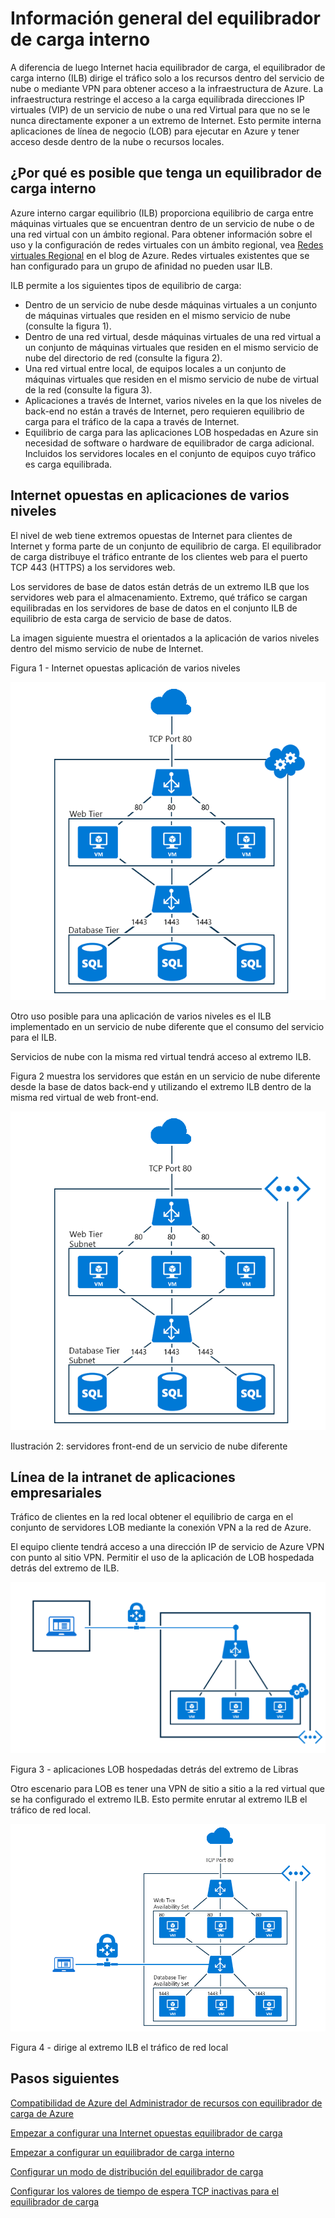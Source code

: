 
<properties
   pageTitle="Información general del equilibrador de carga interno | Microsoft Azure"
   description="Descripción general de equilibrador de carga interno y sus características. Cómo funciona un equilibrador de carga para que escenarios de Azure y posibles configurar extremos internos"
   services="load-balancer"
   documentationCenter="na"
   authors="sdwheeler"
   manager="carmonm"
   editor="tysonn" />
<tags
   ms.service="load-balancer"
   ms.devlang="na"
   ms.topic="article"
   ms.tgt_pltfrm="na"
   ms.workload="infrastructure-services"
   ms.date="10/24/2016"
   ms.author="sewhee" />


# <a name="internal-load-balancer-overview"></a>Información general del equilibrador de carga interno

A diferencia de luego Internet hacia equilibrador de carga, el equilibrador de carga interno (ILB) dirige el tráfico solo a los recursos dentro del servicio de nube o mediante VPN para obtener acceso a la infraestructura de Azure. La infraestructura restringe el acceso a la carga equilibrada direcciones IP virtuales (VIP) de un servicio de nube o una red Virtual para que no se le nunca directamente exponer a un extremo de Internet. Esto permite interna aplicaciones de línea de negocio (LOB) para ejecutar en Azure y tener acceso desde dentro de la nube o recursos locales.

## <a name="why-you-may-need-an-internal-load-balancer"></a>¿Por qué es posible que tenga un equilibrador de carga interno

Azure interno cargar equilibrio (ILB) proporciona equilibrio de carga entre máquinas virtuales que se encuentran dentro de un servicio de nube o de una red virtual con un ámbito regional. Para obtener información sobre el uso y la configuración de redes virtuales con un ámbito regional, vea [Redes virtuales Regional](https://azure.microsoft.com/blog/2014/05/14/regional-virtual-networks/) en el blog de Azure. Redes virtuales existentes que se han configurado para un grupo de afinidad no pueden usar ILB.

ILB permite a los siguientes tipos de equilibrio de carga:

- Dentro de un servicio de nube desde máquinas virtuales a un conjunto de máquinas virtuales que residen en el mismo servicio de nube (consulte la figura 1).
- Dentro de una red virtual, desde máquinas virtuales de una red virtual a un conjunto de máquinas virtuales que residen en el mismo servicio de nube del directorio de red (consulte la figura 2).
- Una red virtual entre local, de equipos locales a un conjunto de máquinas virtuales que residen en el mismo servicio de nube de virtual de la red (consulte la figura 3).
- Aplicaciones a través de Internet, varios niveles en la que los niveles de back-end no están a través de Internet, pero requieren equilibrio de carga para el tráfico de la capa a través de Internet.
- Equilibrio de carga para las aplicaciones LOB hospedadas en Azure sin necesidad de software o hardware de equilibrador de carga adicional. Incluidos los servidores locales en el conjunto de equipos cuyo tráfico es carga equilibrada.

## <a name="internet-facing-multi-tier-applications"></a>Internet opuestas en aplicaciones de varios niveles


El nivel de web tiene extremos opuestas de Internet para clientes de Internet y forma parte de un conjunto de equilibrio de carga. El equilibrador de carga distribuye el tráfico entrante de los clientes web para el puerto TCP 443 (HTTPS) a los servidores web.

Los servidores de base de datos están detrás de un extremo ILB que los servidores web para el almacenamiento. Extremo, qué tráfico se cargan equilibradas en los servidores de base de datos en el conjunto ILB de equilibrio de esta carga de servicio de base de datos.

La imagen siguiente muestra el orientados a la aplicación de varios niveles dentro del mismo servicio de nube de Internet.

Figura 1 - Internet opuestas aplicación de varios niveles

![Servicio de nube solo de equilibrio de carga interno](./media/load-balancer-internal-overview/IC736321.png)

Otro uso posible para una aplicación de varios niveles es el ILB implementado en un servicio de nube diferente que el consumo del servicio para el ILB.

Servicios de nube con la misma red virtual tendrá acceso al extremo ILB.

Figura 2 muestra los servidores que están en un servicio de nube diferente desde la base de datos back-end y utilizando el extremo ILB dentro de la misma red virtual de web front-end.

![Interno equilibrio de carga entre servicios de nube](./media/load-balancer-internal-overview/IC744147.png)

Ilustración 2: servidores front-end de un servicio de nube diferente

## <a name="intranet-line-of-business-applications"></a>Línea de la intranet de aplicaciones empresariales

Tráfico de clientes en la red local obtener el equilibrio de carga en el conjunto de servidores LOB mediante la conexión VPN a la red de Azure.

El equipo cliente tendrá acceso a una dirección IP de servicio de Azure VPN con punto al sitio VPN. Permitir el uso de la aplicación de LOB hospedada detrás del extremo de ILB.

![Equilibrio de carga interno con punto al sitio VPN](./media/load-balancer-internal-overview/IC744148.png)

Figura 3 - aplicaciones LOB hospedadas detrás del extremo de Libras

Otro escenario para LOB es tener una VPN de sitio a sitio a la red virtual que se ha configurado el extremo ILB. Esto permite enrutar al extremo ILB el tráfico de red local.

![Equilibrio de carga interno mediante VPN de sitio a sitio](./media/load-balancer-internal-overview/IC744150.png)

Figura 4 - dirige al extremo ILB el tráfico de red local


## <a name="next-steps"></a>Pasos siguientes

[Compatibilidad de Azure del Administrador de recursos con equilibrador de carga de Azure](load-balancer-arm.md)

[Empezar a configurar una Internet opuestas equilibrador de carga](load-balancer-get-started-internet-arm-ps.md)

[Empezar a configurar un equilibrador de carga interno](load-balancer-get-started-ilb-arm-ps.md)

[Configurar un modo de distribución del equilibrador de carga](load-balancer-distribution-mode.md)

[Configurar los valores de tiempo de espera TCP inactivas para el equilibrador de carga](load-balancer-tcp-idle-timeout.md)

